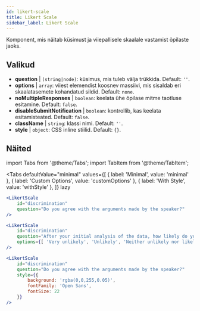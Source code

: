 ```yaml
---
id: likert-scale
title: Likert Scale
sidebar_label: Likert Scale
---
```


Komponent, mis näitab küsimust ja viiepallisele skaalale vastamist õpilaste jaoks.

## Valikud

* __question__ | `(string|node)`: küsimus, mis tuleb välja trükkida. Default: `''`.
* __options__ | `array`: viiest elemendist koosnev massiivi, mis sisaldab eri skaalatasemete kohandatud sildid. Default: `none`.
* __noMultipleResponses__ | `boolean`: keelata ühe õpilase mitme taotluse esitamine. Default: `false`.
* __disableSubmitNotification__ | `boolean`: kontrollib, kas keelata esitamisteated. Default: `false`.
* __className__ | `string`: klassi nimi. Default: `''`.
* __style__ | `object`: CSS inline stiilid. Default: `{}`.


## Näited

import Tabs from '@theme/Tabs';
import TabItem from '@theme/TabItem';

<Tabs
    defaultValue="minimal"
    values={[
        { label: 'Minimal', value: 'minimal' },
        { label: 'Custom Options', value: 'customOptions' },
        { label: 'With Style', value: 'withStyle' },
    ]}
    lazy
>

<TabItem value="minimal">

```jsx live
<LikertScale 
    id="discrimination" 
    question="Do you agree with the arguments made by the speaker?" 
/>
```
</TabItem>

<TabItem value="customOptions">

```jsx live
<LikertScale 
    id="discrimination" 
    question="After your initial analysis of the data, how likely do you think it is that players are discriminated against by soccer referees because of their skin tone?" 
    options={[ 'Very unlikely', 'Unlikely', 'Neither unlikely nor likely', 'Likely', 'Very Likely']}
/>
```
</TabItem>

<TabItem value="withStyle">

```jsx live
<LikertScale 
    id="discrimination" 
    question="Do you agree with the arguments made by the speaker?" 
    style={{ 
        background: 'rgba(0,0,255,0.05)', 
        fontFamily: 'Open Sans', 
        fontSize: 22 
    }}
/>
```

</TabItem>

</Tabs>
